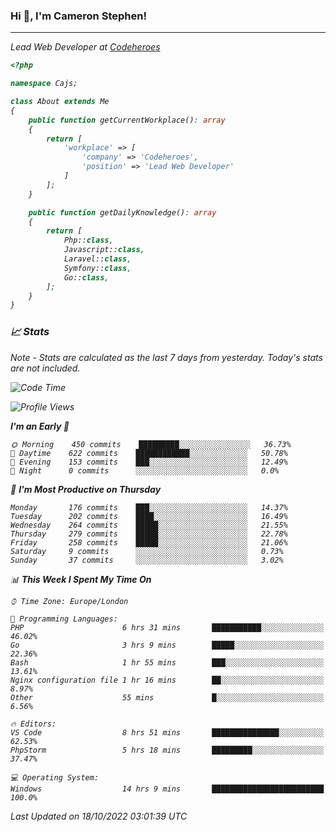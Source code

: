 ### Hi 👋, I'm Cameron Stephen!
<hr>
<p><em>Lead Web Developer at <a href="https://codeheroes.co.uk">Codeheroes</a></p>


```php
<?php

namespace Cajs;

class About extends Me
{
    public function getCurrentWorkplace(): array
    {
        return [
            'workplace' => [
                'company' => 'Codeheroes',
                'position' => 'Lead Web Developer'
            ]
        ];
    }

    public function getDailyKnowledge(): array
    {
        return [
            Php::class,
            Javascript::class,
            Laravel::class,
            Symfony::class,
            Go::class,
        ];
    }
}
```

### 📈 Stats
<p><em>Note - Stats are calculated as the last 7 days from yesterday. Today's stats are not included.</em></p>


<!--START_SECTION:waka-->
![Code Time](http://img.shields.io/badge/Code%20Time-3%2C166%20hrs%2022%20mins-blue)

![Profile Views](http://img.shields.io/badge/Profile%20Views-0-blue)

**I'm an Early 🐤** 

```text
🌞 Morning    450 commits    █████████░░░░░░░░░░░░░░░░   36.73% 
🌆 Daytime    622 commits    ████████████░░░░░░░░░░░░░   50.78% 
🌃 Evening    153 commits    ███░░░░░░░░░░░░░░░░░░░░░░   12.49% 
🌙 Night      0 commits      ░░░░░░░░░░░░░░░░░░░░░░░░░   0.0%

```
📅 **I'm Most Productive on Thursday** 

```text
Monday       176 commits    ███░░░░░░░░░░░░░░░░░░░░░░   14.37% 
Tuesday      202 commits    ████░░░░░░░░░░░░░░░░░░░░░   16.49% 
Wednesday    264 commits    █████░░░░░░░░░░░░░░░░░░░░   21.55% 
Thursday     279 commits    █████░░░░░░░░░░░░░░░░░░░░   22.78% 
Friday       258 commits    █████░░░░░░░░░░░░░░░░░░░░   21.06% 
Saturday     9 commits      ░░░░░░░░░░░░░░░░░░░░░░░░░   0.73% 
Sunday       37 commits     ░░░░░░░░░░░░░░░░░░░░░░░░░   3.02%

```


📊 **This Week I Spent My Time On** 

```text
⌚︎ Time Zone: Europe/London

💬 Programming Languages: 
PHP                      6 hrs 31 mins       ███████████░░░░░░░░░░░░░░   46.02% 
Go                       3 hrs 9 mins        █████░░░░░░░░░░░░░░░░░░░░   22.36% 
Bash                     1 hr 55 mins        ███░░░░░░░░░░░░░░░░░░░░░░   13.61% 
Nginx configuration file 1 hr 16 mins        ██░░░░░░░░░░░░░░░░░░░░░░░   8.97% 
Other                    55 mins             █░░░░░░░░░░░░░░░░░░░░░░░░   6.56%

🔥 Editors: 
VS Code                  8 hrs 51 mins       ███████████████░░░░░░░░░░   62.53% 
PhpStorm                 5 hrs 18 mins       █████████░░░░░░░░░░░░░░░░   37.47%

💻 Operating System: 
Windows                  14 hrs 9 mins       █████████████████████████   100.0%

```


 Last Updated on 18/10/2022 03:01:39 UTC
<!--END_SECTION:waka-->
